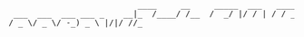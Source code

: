  <pre>
                           ____     __     _____  ___   _______  ________
 ___  ___  ___ ___ _    __|_  /____/ /__  /  _/ |/ / | / / __/ |/ /_  __/
/ _ \/ _ \/ -_) _ \ |/|/ //_ </ __/  '_/ _/ //    /| |/ / _//    / / /   
\___/ .__/\__/_//_/__,__/____/_/ /_/\_\ /___/_/|_/ |___/___/_/|_/ /_/    
   /_/                                                                   


o3ServerManagement is a graphical Python application that allows you to create backups and monitor important metadata of the system. 
It is simple in structure and shines in a beautiful XP design.


Versions:
Alpha 1.0 is only available in German.
The Beta 1.0 version is also planned to be available in English.


Functions:
The application has a control panel that displays basic metadata on, for example, the network, hard drives and CPU as well as RAM.
There is also the backup platform that makes it possible to make backups of files.
Then there is a terminal that is intended to use the functions just mentioned completely via terminal, for example, retrieving backups and metadata.


Areas of application:
The application is best suited for use on Windows systems. Tested under Windows Server 2019 - works great.
The application also works under Linux, tested under Debian 12, but when running under Linux certain functions 
may only work poorly or not at all, this is because this application is primarily developed for use on Windows server systems.

  
have fun
  
</pre>

